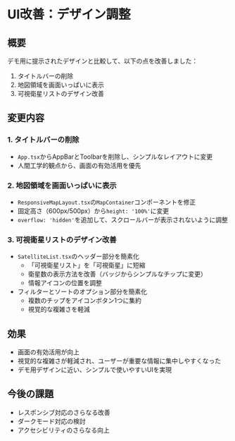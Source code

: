 # UI改善：デザイン調整

## 概要
デモ用に提示されたデザインと比較して、以下の点を改善しました：
1. タイトルバーの削除
2. 地図領域を画面いっぱいに表示
3. 可視衛星リストのデザイン改善

## 変更内容

### 1. タイトルバーの削除
- `App.tsx`からAppBarとToolbarを削除し、シンプルなレイアウトに変更
- 人間工学的観点から、画面の有効活用を優先

### 2. 地図領域を画面いっぱいに表示
- `ResponsiveMapLayout.tsx`の`MapContainer`コンポーネントを修正
- 固定高さ（600px/500px）から`height: '100%'`に変更
- `overflow: 'hidden'`を追加して、スクロールバーが表示されないように調整

### 3. 可視衛星リストのデザイン改善
- `SatelliteList.tsx`のヘッダー部分を簡素化
  - 「可視衛星リスト」を「可視衛星」に短縮
  - 衛星数の表示方法を改善（バッジからシンプルなチップに変更）
  - 情報アイコンの位置を調整
- フィルターとソートのオプション部分を簡素化
  - 複数のチップをアイコンボタン1つに集約
  - 視覚的な複雑さを軽減

## 効果
- 画面の有効活用が向上
- 視覚的な複雑さが軽減され、ユーザーが重要な情報に集中しやすくなった
- デモ用デザインに近い、シンプルで使いやすいUIを実現

## 今後の課題
- レスポンシブ対応のさらなる改善
- ダークモード対応の検討
- アクセシビリティのさらなる向上
